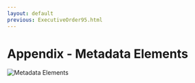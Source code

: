 ```yaml
---
layout: default
previous: ExecutiveOrder95.html
---
```



Appendix - Metadata Elements
=========

![Metadata Elements](http://jonmuckell.github.io/open-data-handbook/img/Metadata.png "Metadata Elements")
